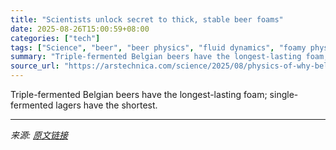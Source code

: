 ```yaml
---
title: "Scientists unlock secret to thick, stable beer foams"
date: 2025-08-26T15:00:59+08:00
categories: ["tech"]
tags: ["Science", "beer", "beer physics", "fluid dynamics", "foamy physics", "Physics"]
summary: "Triple-fermented Belgian beers have the longest-lasting foam; single-fermented lagers have the shortest."
source_url: "https://arstechnica.com/science/2025/08/physics-of-why-belgian-beer-foam-is-so-stable/"
---
```


Triple-fermented Belgian beers have the longest-lasting foam; single-fermented lagers have the shortest.

---

*来源: [原文链接](https://arstechnica.com/science/2025/08/physics-of-why-belgian-beer-foam-is-so-stable/)*
